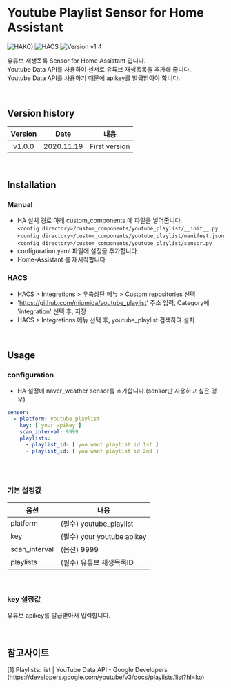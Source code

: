 # Youtube Playlist Sensor for Home Assistant

![HAKC)][hakc-shield]
![HACS][hacs-shield]
![Version v1.4][version-shield]

유튜브 재생목록 Sensor for Home Assistant 입니다.<br>
Youtube Data API를 사용하여 센서로 유튜브 재생목록을 추가해 줍니다.<br>
Youtube Data API를 사용하기 때문에 apikey를 발급받아야 합니다.<br>

<br>

## Version history
| Version | Date        | 내용              |
| :-----: | :---------: | ----------------------- |
| v1.0.0  | 2020.11.19  | First version  |

<br>

## Installation
### Manual
- HA 설치 경로 아래 custom_components 에 파일을 넣어줍니다.<br>
  `<config directory>/custom_components/youtube_playlist/__init__.py`<br>
  `<config directory>/custom_components/youtube_playlist/manifest.json`<br>
  `<config directory>/custom_components/youtube_playlist/sensor.py`<br>
- configuration.yaml 파일에 설정을 추가합니다.<br>
- Home-Assistant 를 재시작합니다<br>
### HACS
- HACS > Integretions > 우측상단 메뉴 > Custom repositories 선택
- 'https://github.com/miumida/youtube_playlist' 주소 입력, Category에 'integration' 선택 후, 저장
- HACS > Integretions 메뉴 선택 후, youtube_playlist 검색하여 설치

<br>

## Usage
### configuration
- HA 설정에 naver_weather sensor를 추가합니다.(sensor만 사용하고 싶은 경우)<br>
```yaml
sensor:
  - platform: youtube_playlist
    key: [ your apikey ]
    scan_interval: 9999
    playlists:
      - playlist_id: [ you want playlist id 1st ]
      - playlist_id: [ you want playlist id 2nd ]
```
<br><br>
### 기본 설정값

|옵션|내용|
|--|--|
|platform| (필수) youtube_playlist  |
|key| (필수) your youtube apikey |
|scan_interval| (옵션) 9999 |
|playlists| (필수) 유튜브 재생목록ID |
<br>

### key 설정값
유튜브 apikey를 발급받아서 입력합니다.<br>

<br>

## 참고사이트
[1] Playlists: list | YouTube Data API - Google Developers (<https://developers.google.com/youtube/v3/docs/playlists/list?hl=ko>)<br>


[version-shield]: https://img.shields.io/badge/version-v1.0.0-orange.svg
[hakc-shield]: https://img.shields.io/badge/HAKC-Enjoy-blue.svg
[hacs-shield]: https://img.shields.io/badge/HACS-Custom-red.svg

